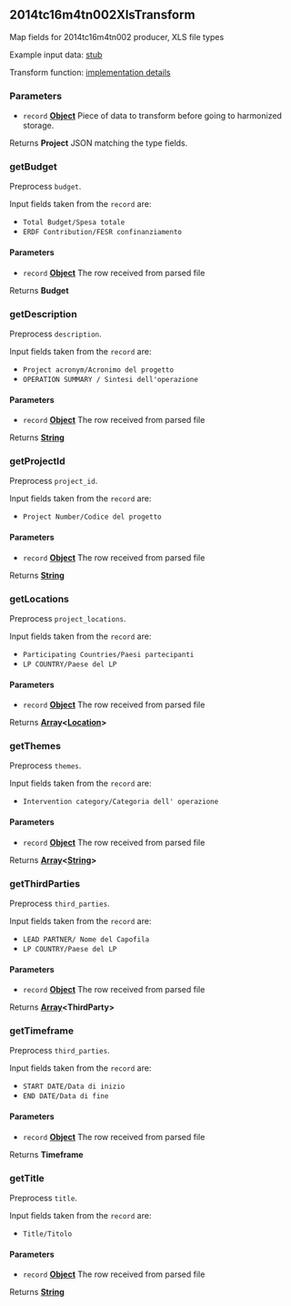 <!-- Generated by documentation.js. Update this documentation by updating the source code. -->

## 2014tc16m4tn002XlsTransform

Map fields for 2014tc16m4tn002 producer, XLS file types

Example input data: [stub][1]

Transform function: [implementation details][2]

### Parameters

- `record` **[Object][3]** Piece of data to transform before going to harmonized storage.

Returns **Project** JSON matching the type fields.

### getBudget

Preprocess `budget`.

Input fields taken from the `record` are:

- `Total Budget/Spesa totale`
- `ERDF Contribution/FESR confinanziamento`

#### Parameters

- `record` **[Object][3]** The row received from parsed file

Returns **Budget**

### getDescription

Preprocess `description`.

Input fields taken from the `record` are:

- `Project acronym/Acronimo del progetto`
- `OPERATION SUMMARY / Sintesi dell'operazione`

#### Parameters

- `record` **[Object][3]** The row received from parsed file

Returns **[String][4]**

### getProjectId

Preprocess `project_id`.

Input fields taken from the `record` are:

- `Project Number/Codice del progetto`

#### Parameters

- `record` **[Object][3]** The row received from parsed file

Returns **[String][4]**

### getLocations

Preprocess `project_locations`.

Input fields taken from the `record` are:

- `Participating Countries/Paesi partecipanti`
- `LP COUNTRY/Paese del LP`

#### Parameters

- `record` **[Object][3]** The row received from parsed file

Returns **[Array][5]&lt;[Location][6]>**

### getThemes

Preprocess `themes`.

Input fields taken from the `record` are:

- `Intervention category/Categoria dell' operazione`

#### Parameters

- `record` **[Object][3]** The row received from parsed file

Returns **[Array][5]&lt;[String][4]>**

### getThirdParties

Preprocess `third_parties`.

Input fields taken from the `record` are:

- `LEAD PARTNER/ Nome del Capofila`
- `LP COUNTRY/Paese del LP`

#### Parameters

- `record` **[Object][3]** The row received from parsed file

Returns **[Array][5]&lt;ThirdParty>**

### getTimeframe

Preprocess `third_parties`.

Input fields taken from the `record` are:

- `START DATE/Data di inizio`
- `END DATE/Data di fine`

#### Parameters

- `record` **[Object][3]** The row received from parsed file

Returns **Timeframe**

### getTitle

Preprocess `title`.

Input fields taken from the `record` are:

- `Title/Titolo`

#### Parameters

- `record` **[Object][3]** The row received from parsed file

Returns **[String][4]**

[1]: https://github.com/ec-europa/eubfr-data-lake/blob/master/services/ingestion/etl/2014tc16m4tn002/xls/test/stubs/record.json
[2]: https://github.com/ec-europa/eubfr-data-lake/blob/master/services/ingestion/etl/2014tc16m4tn002/xls/src/lib/transform.js
[3]: https://developer.mozilla.org/docs/Web/JavaScript/Reference/Global_Objects/Object
[4]: https://developer.mozilla.org/docs/Web/JavaScript/Reference/Global_Objects/String
[5]: https://developer.mozilla.org/docs/Web/JavaScript/Reference/Global_Objects/Array
[6]: https://developer.mozilla.org/docs/Web/API/Location
